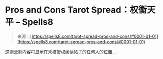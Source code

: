 <!--yml

category: 未分类

date: 2024-06-12 19:59:33

-->

# Pros and Cons Tarot Spread：权衡天平 – Spells8

> 来源：[https://spells8.com/tarot-spread-pros-and-cons/#0001-01-01](https://spells8.com/tarot-spread-pros-and-cons/#0001-01-01)

这则营销内容将显示在未被授权阅读帖子的任何人的位置...
